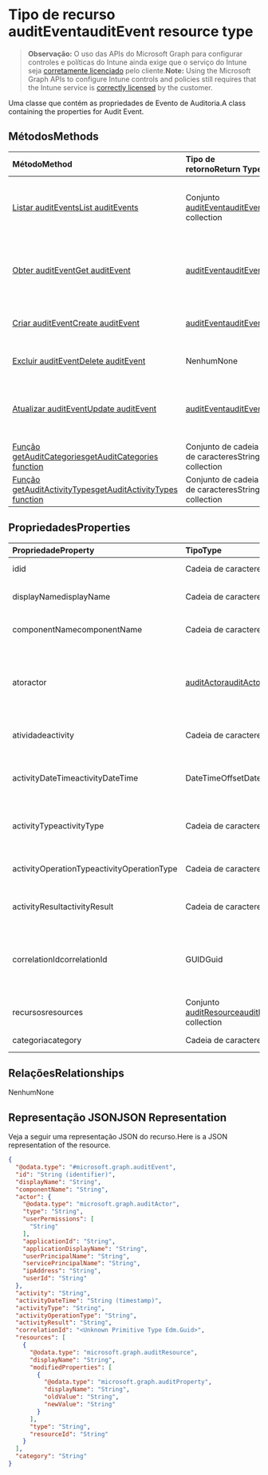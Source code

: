 # <a name="auditevent-resource-type"></a><span data-ttu-id="2c10f-101">Tipo de recurso auditEvent</span><span class="sxs-lookup"><span data-stu-id="2c10f-101">auditEvent resource type</span></span>

> <span data-ttu-id="2c10f-102">**Observação:** O uso das APIs do Microsoft Graph para configurar controles e políticas do Intune ainda exige que o serviço do Intune seja [corretamente licenciado](https://go.microsoft.com/fwlink/?linkid=839381) pelo cliente.</span><span class="sxs-lookup"><span data-stu-id="2c10f-102">**Note:** Using the Microsoft Graph APIs to configure Intune controls and policies still requires that the Intune service is [correctly licensed](https://go.microsoft.com/fwlink/?linkid=839381) by the customer.</span></span>

<span data-ttu-id="2c10f-103">Uma classe que contém as propriedades de Evento de Auditoria.</span><span class="sxs-lookup"><span data-stu-id="2c10f-103">A class containing the properties for Audit Event.</span></span>
## <a name="methods"></a><span data-ttu-id="2c10f-104">Métodos</span><span class="sxs-lookup"><span data-stu-id="2c10f-104">Methods</span></span>
|<span data-ttu-id="2c10f-105">Método</span><span class="sxs-lookup"><span data-stu-id="2c10f-105">Method</span></span>|<span data-ttu-id="2c10f-106">Tipo de retorno</span><span class="sxs-lookup"><span data-stu-id="2c10f-106">Return Type</span></span>|<span data-ttu-id="2c10f-107">Descrição</span><span class="sxs-lookup"><span data-stu-id="2c10f-107">Description</span></span>|
|:---|:---|:---|
|[<span data-ttu-id="2c10f-108">Listar auditEvents</span><span class="sxs-lookup"><span data-stu-id="2c10f-108">List auditEvents</span></span>](../api/intune_auditing_auditevent_list.md)|<span data-ttu-id="2c10f-109">Conjunto [auditEvent](../resources/intune_auditing_auditevent.md)</span><span class="sxs-lookup"><span data-stu-id="2c10f-109">[auditEvent](../resources/intune_auditing_auditevent.md) collection</span></span>|<span data-ttu-id="2c10f-110">Listar propriedades e relações de objetos de [auditEvent](../resources/intune_auditing_auditevent.md).</span><span class="sxs-lookup"><span data-stu-id="2c10f-110">List properties and relationships of the [auditEvent](../resources/intune_auditing_auditevent.md) objects.</span></span>|
|[<span data-ttu-id="2c10f-111">Obter auditEvent</span><span class="sxs-lookup"><span data-stu-id="2c10f-111">Get auditEvent</span></span>](../api/intune_auditing_auditevent_get.md)|[<span data-ttu-id="2c10f-112">auditEvent</span><span class="sxs-lookup"><span data-stu-id="2c10f-112">auditEvent</span></span>](../resources/intune_auditing_auditevent.md)|<span data-ttu-id="2c10f-113">Ler propriedades e relações de objetos de[auditEvent](../resources/intune_auditing_auditevent.md).</span><span class="sxs-lookup"><span data-stu-id="2c10f-113">Read properties and relationships of the [auditEvent](../resources/intune_auditing_auditevent.md) object.</span></span>|
|[<span data-ttu-id="2c10f-114">Criar auditEvent</span><span class="sxs-lookup"><span data-stu-id="2c10f-114">Create auditEvent</span></span>](../api/intune_auditing_auditevent_create.md)|[<span data-ttu-id="2c10f-115">auditEvent</span><span class="sxs-lookup"><span data-stu-id="2c10f-115">auditEvent</span></span>](../resources/intune_auditing_auditevent.md)|<span data-ttu-id="2c10f-116">Criar um novo objeto de[auditEvent](../resources/intune_auditing_auditevent.md).</span><span class="sxs-lookup"><span data-stu-id="2c10f-116">Create a new [auditEvent](../resources/intune_auditing_auditevent.md) object.</span></span>|
|[<span data-ttu-id="2c10f-117">Excluir auditEvent</span><span class="sxs-lookup"><span data-stu-id="2c10f-117">Delete auditEvent</span></span>](../api/intune_auditing_auditevent_delete.md)|<span data-ttu-id="2c10f-118">Nenhum</span><span class="sxs-lookup"><span data-stu-id="2c10f-118">None</span></span>|<span data-ttu-id="2c10f-119">Excluir [auditEvent](../resources/intune_auditing_auditevent.md).</span><span class="sxs-lookup"><span data-stu-id="2c10f-119">Deletes a [auditEvent](../resources/intune_auditing_auditevent.md).</span></span>|
|[<span data-ttu-id="2c10f-120">Atualizar auditEvent</span><span class="sxs-lookup"><span data-stu-id="2c10f-120">Update auditEvent</span></span>](../api/intune_auditing_auditevent_update.md)|[<span data-ttu-id="2c10f-121">auditEvent</span><span class="sxs-lookup"><span data-stu-id="2c10f-121">auditEvent</span></span>](../resources/intune_auditing_auditevent.md)|<span data-ttu-id="2c10f-122">Atualizar as propriedades do objeto de [auditEvent](../resources/intune_auditing_auditevent.md).</span><span class="sxs-lookup"><span data-stu-id="2c10f-122">Update the properties of a [auditEvent](../resources/intune_auditing_auditevent.md) object.</span></span>|
|[<span data-ttu-id="2c10f-123">Função getAuditCategories</span><span class="sxs-lookup"><span data-stu-id="2c10f-123">getAuditCategories function</span></span>](../api/intune_auditing_auditevent_getauditcategories.md)|<span data-ttu-id="2c10f-124">Conjunto de cadeia de caracteres</span><span class="sxs-lookup"><span data-stu-id="2c10f-124">String collection</span></span>|<span data-ttu-id="2c10f-125">Ainda não documentado</span><span class="sxs-lookup"><span data-stu-id="2c10f-125">Not yet documented</span></span>|
|[<span data-ttu-id="2c10f-126">Função getAuditActivityTypes</span><span class="sxs-lookup"><span data-stu-id="2c10f-126">getAuditActivityTypes function</span></span>](../api/intune_auditing_auditevent_getauditactivitytypes.md)|<span data-ttu-id="2c10f-127">Conjunto de cadeia de caracteres</span><span class="sxs-lookup"><span data-stu-id="2c10f-127">String collection</span></span>|<span data-ttu-id="2c10f-128">Ainda não documentado</span><span class="sxs-lookup"><span data-stu-id="2c10f-128">Not yet documented</span></span>|

## <a name="properties"></a><span data-ttu-id="2c10f-129">Propriedades</span><span class="sxs-lookup"><span data-stu-id="2c10f-129">Properties</span></span>
|<span data-ttu-id="2c10f-130">Propriedade</span><span class="sxs-lookup"><span data-stu-id="2c10f-130">Property</span></span>|<span data-ttu-id="2c10f-131">Tipo</span><span class="sxs-lookup"><span data-stu-id="2c10f-131">Type</span></span>|<span data-ttu-id="2c10f-132">Descrição</span><span class="sxs-lookup"><span data-stu-id="2c10f-132">Description</span></span>|
|:---|:---|:---|
|<span data-ttu-id="2c10f-133">id</span><span class="sxs-lookup"><span data-stu-id="2c10f-133">id</span></span>|<span data-ttu-id="2c10f-134">Cadeia de caracteres</span><span class="sxs-lookup"><span data-stu-id="2c10f-134">String</span></span>|<span data-ttu-id="2c10f-135">Chave da entidade.</span><span class="sxs-lookup"><span data-stu-id="2c10f-135">Key of the entity.</span></span>|
|<span data-ttu-id="2c10f-136">displayName</span><span class="sxs-lookup"><span data-stu-id="2c10f-136">displayName</span></span>|<span data-ttu-id="2c10f-137">Cadeia de caracteres</span><span class="sxs-lookup"><span data-stu-id="2c10f-137">String</span></span>|<span data-ttu-id="2c10f-138">Nome de exibição do evento.</span><span class="sxs-lookup"><span data-stu-id="2c10f-138">Event display name.</span></span>|
|<span data-ttu-id="2c10f-139">componentName</span><span class="sxs-lookup"><span data-stu-id="2c10f-139">componentName</span></span>|<span data-ttu-id="2c10f-140">Cadeia de caracteres</span><span class="sxs-lookup"><span data-stu-id="2c10f-140">String</span></span>|<span data-ttu-id="2c10f-141">Nome do componente.</span><span class="sxs-lookup"><span data-stu-id="2c10f-141">Component name.</span></span>|
|<span data-ttu-id="2c10f-142">ator</span><span class="sxs-lookup"><span data-stu-id="2c10f-142">actor</span></span>|[<span data-ttu-id="2c10f-143">auditActor</span><span class="sxs-lookup"><span data-stu-id="2c10f-143">auditActor</span></span>](../resources/intune_auditing_auditactor.md)|<span data-ttu-id="2c10f-144">Usuários e aplicativos do AAD associados com o evento de auditoria.</span><span class="sxs-lookup"><span data-stu-id="2c10f-144">AAD user and application that are associated with the audit event.</span></span>|
|<span data-ttu-id="2c10f-145">atividade</span><span class="sxs-lookup"><span data-stu-id="2c10f-145">activity</span></span>|<span data-ttu-id="2c10f-146">Cadeia de caracteres</span><span class="sxs-lookup"><span data-stu-id="2c10f-146">String</span></span>|<span data-ttu-id="2c10f-147">Nome amigável da atividade.</span><span class="sxs-lookup"><span data-stu-id="2c10f-147">Friendly name of the activity.</span></span>|
|<span data-ttu-id="2c10f-148">activityDateTime</span><span class="sxs-lookup"><span data-stu-id="2c10f-148">activityDateTime</span></span>|<span data-ttu-id="2c10f-149">DateTimeOffset</span><span class="sxs-lookup"><span data-stu-id="2c10f-149">DateTimeOffset</span></span>|<span data-ttu-id="2c10f-150">A hora e data em UTC em que a atividade foi executada.</span><span class="sxs-lookup"><span data-stu-id="2c10f-150">The date time in UTC when the activity was performed.</span></span>|
|<span data-ttu-id="2c10f-151">activityType</span><span class="sxs-lookup"><span data-stu-id="2c10f-151">activityType</span></span>|<span data-ttu-id="2c10f-152">Cadeia de caracteres</span><span class="sxs-lookup"><span data-stu-id="2c10f-152">String</span></span>|<span data-ttu-id="2c10f-153">O tipo de atividade que foi executada.</span><span class="sxs-lookup"><span data-stu-id="2c10f-153">The type of activity that was being performed.</span></span>|
|<span data-ttu-id="2c10f-154">activityOperationType</span><span class="sxs-lookup"><span data-stu-id="2c10f-154">activityOperationType</span></span>|<span data-ttu-id="2c10f-155">Cadeia de caracteres</span><span class="sxs-lookup"><span data-stu-id="2c10f-155">String</span></span>|<span data-ttu-id="2c10f-156">O tipo de operação HTTP da atividade.</span><span class="sxs-lookup"><span data-stu-id="2c10f-156">The HTTP operation type of the activity.</span></span>|
|<span data-ttu-id="2c10f-157">activityResult</span><span class="sxs-lookup"><span data-stu-id="2c10f-157">activityResult</span></span>|<span data-ttu-id="2c10f-158">Cadeia de caracteres</span><span class="sxs-lookup"><span data-stu-id="2c10f-158">String</span></span>|<span data-ttu-id="2c10f-159">O resultado da atividade.</span><span class="sxs-lookup"><span data-stu-id="2c10f-159">The result of the activity.</span></span>|
|<span data-ttu-id="2c10f-160">correlationId</span><span class="sxs-lookup"><span data-stu-id="2c10f-160">correlationId</span></span>|<span data-ttu-id="2c10f-161">GUID</span><span class="sxs-lookup"><span data-stu-id="2c10f-161">Guid</span></span>|<span data-ttu-id="2c10f-162">A ID da solicitação de cliente usada para correlacionar a atividade dentro do sistema.</span><span class="sxs-lookup"><span data-stu-id="2c10f-162">The client request Id that is used to correlate activity within the system.</span></span>|
|<span data-ttu-id="2c10f-163">recursos</span><span class="sxs-lookup"><span data-stu-id="2c10f-163">resources</span></span>|<span data-ttu-id="2c10f-164">Conjunto [auditResource](../resources/intune_auditing_auditresource.md)</span><span class="sxs-lookup"><span data-stu-id="2c10f-164">[auditResource](../resources/intune_auditing_auditresource.md) collection</span></span>|<span data-ttu-id="2c10f-165">Recursos em modificação.</span><span class="sxs-lookup"><span data-stu-id="2c10f-165">Resources being modified.</span></span>|
|<span data-ttu-id="2c10f-166">categoria</span><span class="sxs-lookup"><span data-stu-id="2c10f-166">category</span></span>|<span data-ttu-id="2c10f-167">Cadeia de caracteres</span><span class="sxs-lookup"><span data-stu-id="2c10f-167">String</span></span>|<span data-ttu-id="2c10f-168">Categoria de auditoria.</span><span class="sxs-lookup"><span data-stu-id="2c10f-168">Audit category.</span></span>|

## <a name="relationships"></a><span data-ttu-id="2c10f-169">Relações</span><span class="sxs-lookup"><span data-stu-id="2c10f-169">Relationships</span></span>
<span data-ttu-id="2c10f-170">Nenhum</span><span class="sxs-lookup"><span data-stu-id="2c10f-170">None</span></span>
## <a name="json-representation"></a><span data-ttu-id="2c10f-171">Representação JSON</span><span class="sxs-lookup"><span data-stu-id="2c10f-171">JSON Representation</span></span>
<span data-ttu-id="2c10f-172">Veja a seguir uma representação JSON do recurso.</span><span class="sxs-lookup"><span data-stu-id="2c10f-172">Here is a JSON representation of the resource.</span></span>
<!-- {
  "blockType": "resource",
  "keyProperty": "id",
  "@odata.type": "microsoft.graph.auditEvent"
}
-->
``` json
{
  "@odata.type": "#microsoft.graph.auditEvent",
  "id": "String (identifier)",
  "displayName": "String",
  "componentName": "String",
  "actor": {
    "@odata.type": "microsoft.graph.auditActor",
    "type": "String",
    "userPermissions": [
      "String"
    ],
    "applicationId": "String",
    "applicationDisplayName": "String",
    "userPrincipalName": "String",
    "servicePrincipalName": "String",
    "ipAddress": "String",
    "userId": "String"
  },
  "activity": "String",
  "activityDateTime": "String (timestamp)",
  "activityType": "String",
  "activityOperationType": "String",
  "activityResult": "String",
  "correlationId": "<Unknown Primitive Type Edm.Guid>",
  "resources": [
    {
      "@odata.type": "microsoft.graph.auditResource",
      "displayName": "String",
      "modifiedProperties": [
        {
          "@odata.type": "microsoft.graph.auditProperty",
          "displayName": "String",
          "oldValue": "String",
          "newValue": "String"
        }
      ],
      "type": "String",
      "resourceId": "String"
    }
  ],
  "category": "String"
}
```



